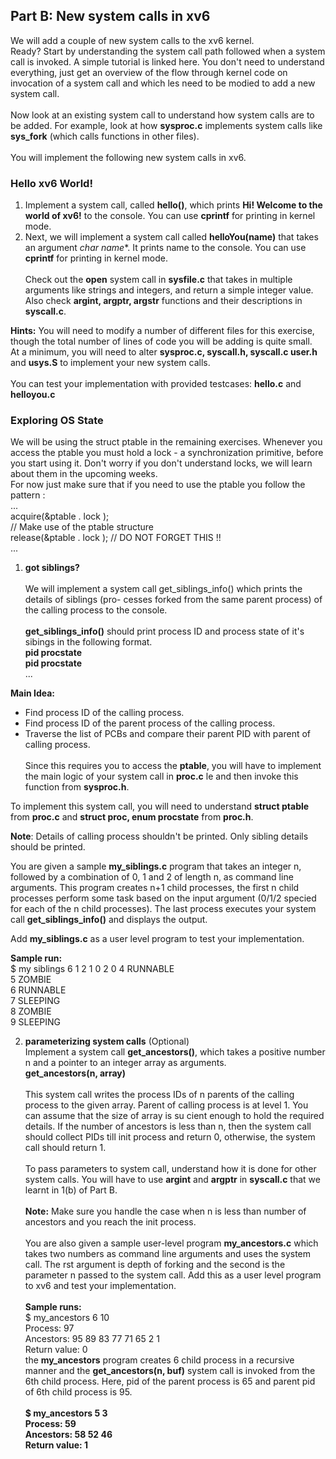 ## Part B: New system calls in xv6

We will add a couple of new system calls to the xv6 kernel.<br />
Ready? Start by understanding the system call path followed when a system call is invoked. A simple tutorial is linked here. You don't need to understand everything, just get an overview of the flow through kernel code on invocation of a system call and which les need to be modied to add a new system call.<br /><br />
Now look at an existing system call to understand how system calls are to be added. For example, look at how **sysproc.c** implements system calls like **sys_fork** (which calls functions in other files).<br /><br />
You will implement the following new system calls in xv6.<br />
### Hello xv6 World!
1. Implement a system call, called **hello()**, which prints **Hi! Welcome to the world of xv6!** to the console. You can use **cprintf** for printing in kernel mode.
2. Next, we will implement a system call called **helloYou(name)** that takes an argument **char* name**. It prints name to the console. You can use **cprintf** for printing in kernel mode.<br /><br />
Check out the **open** system call in **sysfile.c** that takes in multiple arguments like strings and integers, and return a simple integer value.<br />
Also check **argint, argptr, argstr** functions and their descriptions in **syscall.c**.

**Hints:** You will need to modify a number of different files for this exercise, though the total number of lines of code you will be adding is quite small.<br />
At a minimum, you will need to alter **sysproc.c, syscall.h, syscall.c user.h** and **usys.S** to implement your new system calls.<br /><br />
You can test your implementation with provided testcases: **hello.c** and **helloyou.c**

### Exploring OS State
We will be using the struct ptable in the remaining exercises. Whenever you access the ptable you must hold a lock - a synchronization primitive, before you start using it. Don't worry if you don't understand locks, we will learn about them in the upcoming weeks.<br />
For now just make sure that if you need to use the ptable you follow the pattern :<br />
...<br />
acquire(&ptable . lock );<br />
// Make use of the ptable structure<br />
release(&ptable . lock ); // DO NOT FORGET THIS !!<br />
...<br />
1. **got siblings?**<br /><br />
We will implement a system call get_siblings_info() which prints the details of siblings (pro- cesses forked from the same parent process) of the calling process to the console.<br /><br />
**get_siblings_info()** should print process ID and process state of it's sibings in the following format.<br />
**pid procstate**<br />
**pid procstate**<br />
...<br />

**Main Idea:**<br />
- Find process ID of the calling process.
- Find process ID of the parent process of the calling process.
- Traverse the list of PCBs and compare their parent PID with parent of calling process.<br /><br />
Since this requires you to access the **ptable**, you will have to implement the main logic of your system call in **proc.c** le and then invoke this function from **sysproc.h**.

To implement this system call, you will need to understand **struct ptable** from **proc.c** and **struct proc, enum procstate** from **proc.h**.

**Note**: Details of calling process shouldn't be printed. Only sibling details should be printed.

You are given a sample **my_siblings.c** program that takes an integer n, followed by a combination of 0, 1 and 2 of length n, as command line arguments. This program creates n+1 child processes, the first n child processes perform some task based on the input argument (0/1/2 specied for each of the n child processes). The last process executes your system call **get_siblings_info()** and displays the output.

Add **my_siblings.c** as a user level program to test your implementation.

**Sample run:**<br />
$ my siblings 6 1 2 1 0 2 0 4 RUNNABLE<br />
5 ZOMBIE<br />
6 RUNNABLE<br />
7 SLEEPING<br />
8 ZOMBIE<br />
9 SLEEPING<br />

2. **parameterizing system calls** (Optional)<br />
Implement a system call **get_ancestors()**, which takes a positive number n and a pointer to an integer array as arguments.<br />
**get_ancestors(n, array)**<br /><br />
This system call writes the process IDs of n parents of the calling process to the given array. Parent of calling process is at level 1. You can assume that the size of array is su cient enough to hold the required details. If the number of ancestors is less than n, then the system call should collect PIDs till init process and return 0, otherwise, the system call should return 1.<br /><br />
To pass parameters to system call, understand how it is done for other system calls. You will have to use **argint** and **argptr** in **syscall.c** that we learnt in 1(b) of Part B.<br /><br />
**Note:** Make sure you handle the case when n is less than number of ancestors and you reach the init process.<br /><br />
You are also given a sample user-level program **my_ancestors.c** which takes two numbers as command line arguments and uses the system call. The rst argument is depth of forking and the second is the parameter n passed to the system call. Add this as a user level program to xv6 and test your implementation.<br /><br />
**Sample runs:**<br />
$ my_ancestors 6 10<br />
Process: 97<br />
Ancestors: 95 89 83 77 71 65 2 1<br />
Return value: 0<br />
the **my_ancestors** program creates 6 child process in a recursive manner and the **get_ancestors(n, buf)** system call is invoked from the 6th child process. Here, pid of the parent process is 65 and parent pid of 6th child process is 95.<br /><br />
**$ my_ancestors 5 3<br />
Process: 59<br />
Ancestors: 58 52 46<br />
Return value: 1**
